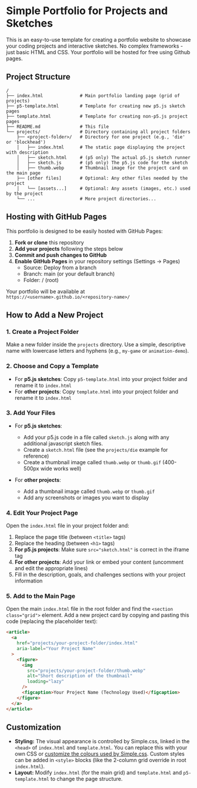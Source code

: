 # Simple Portfolio for Projects and Sketches

This is an easy-to-use template for creating a portfolio website to showcase your coding projects and interactive sketches. No complex frameworks - just basic HTML and CSS. Your portfolio will be hosted for free using Github pages.

## Project Structure

```
/
├── index.html              # Main portfolio landing page (grid of projects)
├── p5-template.html        # Template for creating new p5.js sketch pages
├── template.html           # Template for creating non-p5.js project pages
├── README.md               # This file
└── projects/               # Directory containing all project folders
    ├── <project-folder>/   # Directory for one project (e.g., 'die' or 'blockhead')
    │   ├── index.html      # The static page displaying the project with description
    │   ├── sketch.html     # (p5 only) The actual p5.js sketch runner
    │   ├── sketch.js       # (p5 only) The p5.js code for the sketch
    │   ├── thumb.webp      # Thumbnail image for the project card on the main page
    ├── [other files]       # Optional: Any other files needed by the project
    │   └── [assets...]     # Optional: Any assets (images, etc.) used by the project
    └── ...                 # More project directories...
```

## Hosting with GitHub Pages

This portfolio is designed to be easily hosted with GitHub Pages:

1. **Fork or clone** this repository
2. **Add your projects** following the steps below
3. **Commit and push changes to GitHub**
4. **Enable GitHub Pages** in your repository settings (Settings → Pages)
   - Source: Deploy from a branch
   - Branch: main (or your default branch)
   - Folder: / (root)

Your portfolio will be available at `https://<username>.github.io/<repository-name>/`

## How to Add a New Project

### 1. Create a Project Folder

Make a new folder inside the `projects` directory. Use a simple, descriptive name with lowercase letters and hyphens (e.g., `my-game` or `animation-demo`).

### 2. Choose and Copy a Template

- For **p5.js sketches**: Copy `p5-template.html` into your project folder and rename it to `index.html`
- For **other projects**: Copy `template.html` into your project folder and rename it to `index.html`

### 3. Add Your Files

- For **p5.js sketches**:

  - Add your p5.js code in a file called `sketch.js` along with any additional javascript sketch files.
  - Create a `sketch.html` file (see the `projects/die` example for reference)
  - Create a thumbnail image called `thumb.webp` or `thumb.gif` (400-500px wide works well)

- For **other projects**:
  - Add a thumbnail image called `thumb.webp` or `thumb.gif`
  - Add any screenshots or images you want to display

### 4. Edit Your Project Page

Open the `index.html` file in your project folder and:

1. Replace the page title (between `<title>` tags)
2. Replace the heading (between `<h1>` tags)
3. **For p5.js projects**: Make sure `src="sketch.html"` is correct in the iframe tag
4. **For other projects**: Add your link or embed your content (uncomment and edit the appropriate lines)
5. Fill in the description, goals, and challenges sections with your project information

### 5. Add to the Main Page

Open the main `index.html` file in the root folder and find the `<section class="grid">` element. Add a new project card by copying and pasting this code (replacing the placeholder text):

```html
<article>
  <a
    href="projects/your-project-folder/index.html"
    aria-label="Your Project Name"
  >
    <figure>
      <img
        src="projects/your-project-folder/thumb.webp"
        alt="Short description of the thumbnail"
        loading="lazy"
      />
      <figcaption>Your Project Name (Technology Used)</figcaption>
    </figure>
  </a>
</article>
```

## Customization

- **Styling:** The visual appearance is controlled by Simple.css, linked in the `<head>` of `index.html` and `template.html`. You can replace this with your own CSS or <a href="https://github.com/kevquirk/simple.css/wiki/Getting-Started-With-Simple.css#customise-simplecss">customize the colours used by Simple.css</a>. Custom styles can be added in `<style>` blocks (like the 2-column grid override in root `index.html`).
- **Layout:** Modify `index.html` (for the main grid) and `template.html` and `p5-template.html` to change the page structure.
